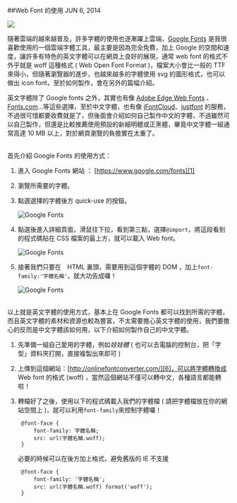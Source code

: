 <!-- @@master  = ../../_layout.html-->

<!-- @@block  =  jsBottom-->

<include src="../../_articles-js.html"></include>

<!-- @@close-->

<!-- @@block  =  css-->

<include src="../../_articles-css.html"></include>

<!-- @@close-->

<!-- @@block  =  articles-social-->

<include src="../../_articles-social.html"></include>

<!-- @@close-->

<!-- @@block  =  articles-footer-->

<include src="../../_articles.html"></include>

<!-- @@close-->

<!-- @@block  =  meta-->

<meta name="keywords" content="google fonts,font,cloud,css,css3">

<meta property="article:published_time" content="2014-06-06T23:55:00+01:00">

<meta name="description" content="隨著雲端的越來越普及，許多字體的使用也逐漸躍上雲端，Google Fonts 是我很喜歡使用的一個雲端字體工具，最主要是因為完全免費，加上 Google 的空間和速度，讓許多有特色的英文字體可以在網頁上良好的展現。">

<meta itemprop="name" content="Web Font 的使用 - OXXO.STUDIO">

<meta itemprop="image" content="http://www.oxxostudio.tw/img/articles/201406/20140606_1_01.jpg">

<meta itemprop="description" content="隨著雲端的越來越普及，許多字體的使用也逐漸躍上雲端，Google Fonts 是我很喜歡使用的一個雲端字體工具，最主要是因為完全免費，加上 Google 的空間和速度，讓許多有特色的英文字體可以在網頁上良好的展現。">

<meta property="og:title" content="Web Font 的使用 - OXXO.STUDIO">

<meta property="og:url" content="http://www.oxxostudio.tw/articles/201406/css-web-font.html">

<meta property="og:image" content="http://www.oxxostudio.tw/img/articles/201406/20140606_1_01.jpg">

<meta property="og:description" content="隨著雲端的越來越普及，許多字體的使用也逐漸躍上雲端，Google Fonts 是我很喜歡使用的一個雲端字體工具，最主要是因為完全免費，加上 Google 的空間和速度，讓許多有特色的英文字體可以在網頁上良好的展現。">


<title>Web Font 的使用 - OXXO.STUDIO</title> 

<!-- @@close-->

<!-- @@block  =  articles-content-->

##Web Font 的使用 <span class="article-date" tag="css">JUN 6, 2014</span>

<img src="/img/articles/201406/20140606_1_01.jpg" class="preview-img">

隨著雲端的越來越普及，許多字體的使用也逐漸躍上雲端，[Google Fonts][1] 是我很喜歡使用的一個雲端字體工具，最主要是因為完全免費，加上 Google 的空間和速度，讓許多有特色的英文字體可以在網頁上良好的展現，通常 web font 的格式不外乎就是 woff 這種格式 ( Web Open Font Format )，檔案大小會比一般的 TTF 來得小，但隨著瀏覽器的進步，也越來越多的字體使用 svg 的圖形格式，也可以做出 icon font，至於如何製作，會在另外的篇幅介紹。

英文字體除了 Google fonts 之外，其實也有像 [Adobe Edge Web Fonts][2] 、[Fonts.com][3]...等這些選擇，至於中文字體，也有像 [iFontCloud][4]、[justfont][5] 的服務，不過很可惜都要收費就是了，但後面會介紹如何自己製作中文的字體，不過雖然可以自己製作，但還是比較推薦使用預設的新細明體或正黑體，畢竟中文字體一組通常高達 10 MB 以上，對於網頁瀏覽的負擔實在太重了。

<br/>
首先介紹 Google Fonts 的使用方式：

1. 進入 Google Fonts 網站 ： [https://www.google.com/fonts][1]
2. 瀏覽所需要的字體。
3. 點選選擇的字體後方 quick-use 的按鈕。
	
	![Google Fonts](/img/articles/201406/20140606_1_02.png)

4. 點選後進入詳細頁面，滑鼠往下拉，看到第三點，選擇`@import`，將這段看到的程式碼貼在 CSS 檔案的最上方，就可以載入 Web font。

	![Google Fonts](/img/articles/201406/20140606_1_03.png)

5. 接著我們只要在　HTML 裏頭，需要用到這個字體的 DOM ，加上`font-family:'字體名稱'`，就大功告成囉！

	![Google Fonts](/img/articles/201406/20140606_1_04.png)

<br/>
以上就是英文字體的使用方式，基本上在 Google Fonts 都可以找到所需的字體，而且英文字體的素材和資源也較為豐富，不太需要擔心英文字體的使用，我們要擔心的反而是中文字體該如何用，以下介紹如何製作自己的中文字體。

1. 先準備一組自己愛用的字體，例如*娃娃體* ( 也可以去電腦的控制台，把「字型」資料夾打開，直接複製出來即可 )
2. 上傳到這個網站：[http://onlinefontconverter.com/][6]，可以將字體轉換成 Web font 的格式 (woff) ，當然這個網站不僅可以轉中文，各種語言都能轉啦！
3. 轉檔好了之後，使用以下的程式碼載入我們的字體檔 ( 請把字體檔放在你的網站空間上 )，就可以利用`font-family`來控制字體囉！

		@font-face {
		    font-family: 字體名稱;
		    src: url(字體名稱.woff);
		}  

	必要的時候可以在後方加上格式，避免舊版的 IE 不支援  

		@font-face {
		    font-family: '字體名稱';
		    src: url(字體名稱.woff) format('woff');
		}


[1]:https://www.google.com/fonts
[2]:http://html.adobe.com/edge/webfonts/
[3]:http://www.fonts.com/web-fonts
[4]:http://webfont.arphic.com/
[5]:http://www.justfont.com
[6]:http://onlinefontconverter.com/

<!-- @@close-->